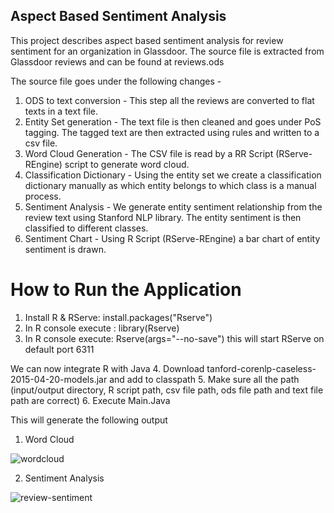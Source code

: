 ## Aspect Based Sentiment Analysis ##

This project describes aspect based sentiment analysis for review sentiment for an organization in Glassdoor.
The source file is extracted from Glassdoor reviews and can be found at reviews.ods

The source file goes under the following changes - 

1. ODS to text conversion - This step all the reviews are converted to flat texts in a text file.
2. Entity Set generation - The text file is then cleaned and goes under PoS tagging. The tagged text are then extracted using rules and   written to a csv file.
3. Word Cloud Generation - The CSV file is read by a RR Script (RServe-REngine) script to generate word cloud.
4. Classification Dictionary - Using the entity set we create a classification dictionary manually as which entity belongs to which class is a manual process.
5. Sentiment Analysis - We generate entity sentiment relationship from the review text using Stanford NLP library. The entity sentiment is then classified to different classes.
6. Sentiment Chart - Using R Script (RServe-REngine) a bar chart of entity sentiment is drawn.

# How to Run the Application

1. Install R & RServe: install.packages("Rserve")
2. In R console execute : library(Rserve)
3. In R console execute: Rserve(args="--no-save") this will start RServe on default port 6311

We can now integrate R with Java
4. Download tanford-corenlp-caseless-2015-04-20-models.jar and add to classpath
5. Make sure all the path (input/output directory, R script path, csv file path, ods file path and text file path are correct)
6. Execute Main.Java

This will generate the following output

1. Word Cloud

![wordcloud](https://cloud.githubusercontent.com/assets/2116198/22873855/943dfade-f1e8-11e6-80cf-9474fa889a47.png)


2. Sentiment Analysis

![review-sentiment](https://cloud.githubusercontent.com/assets/2116198/22873883/c4d8b922-f1e8-11e6-813b-8b2bcad91ff2.png)
